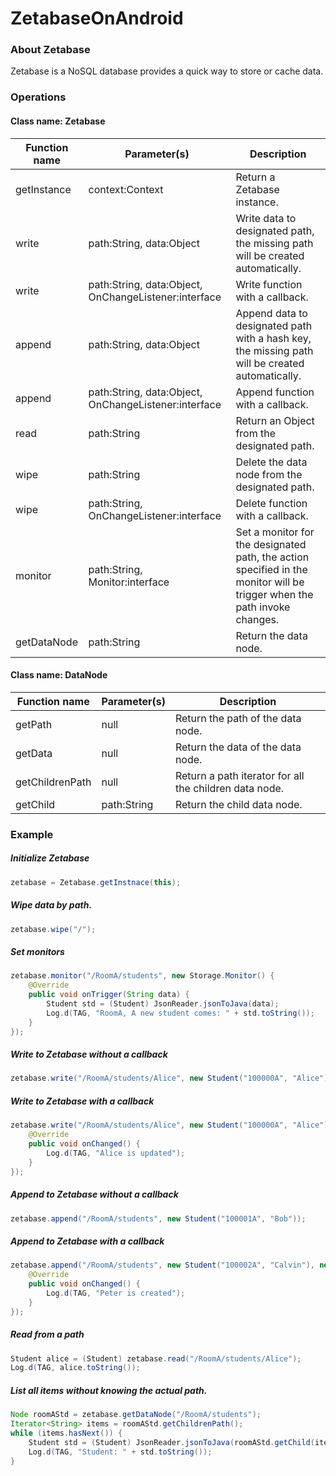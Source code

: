 # ZetabaseOnAndroid

### About Zetabase

Zetabase is a NoSQL database provides a quick way to store or cache data.

### Operations

#### Class name: **Zetabase**
Function name | Parameter(s) | Description
------------ | ------------- | -------------
getInstance | context:Context | Return a Zetabase instance.
write | path:String, data:Object | Write data to designated path, the missing path will be created automatically.
write | path:String, data:Object, OnChangeListener:interface | Write function with a callback.
append | path:String, data:Object | Append data to designated path with a hash key, the missing path will be created automatically.
append | path:String, data:Object, OnChangeListener:interface | Append function with a callback.
read | path:String | Return an Object from the designated path.
wipe | path:String | Delete the data node from the designated path.
wipe | path:String, OnChangeListener:interface | Delete function with a callback.
monitor | path:String, Monitor:interface | Set a monitor for the designated path, the action specified in the monitor will be trigger when the path invoke changes.
getDataNode | path:String | Return the data node.

#### Class name: **DataNode**
Function name | Parameter(s) | Description
------------ | ------------- | -------------
getPath | null | Return the path of the data node.
getData | null | Return the data of the data node.
getChildrenPath | null | Return a path iterator for all the children data node.
getChild | path:String | Return the child data node.

### Example

##### Initialize Zetabase
```JAVA
zetabase = Zetabase.getInstnace(this);
```
##### Wipe data by path.
```JAVA
zetabase.wipe("/");
```

##### Set monitors
```JAVA
zetabase.monitor("/RoomA/students", new Storage.Monitor() {
    @Override
    public void onTrigger(String data) {
        Student std = (Student) JsonReader.jsonToJava(data);
        Log.d(TAG, "RoomA, A new student comes: " + std.toString());
    }
});
```

##### Write to Zetabase without a callback
``` JAVA
zetabase.write("/RoomA/students/Alice", new Student("100000A", "Alice"));
```

##### Write to Zetabase with a callback
``` JAVA
zetabase.write("/RoomA/students/Alice", new Student("100000A", "Alice"), new Storage.OnChangeListner() {
    @Override
    public void onChanged() {
        Log.d(TAG, "Alice is updated");
    }
});
```

##### Append to Zetabase without a callback
```JAVA
zetabase.append("/RoomA/students", new Student("100001A", "Bob"));
```

##### Append to Zetabase with a callback
```JAVA
zetabase.append("/RoomA/students", new Student("100002A", "Calvin"), new Storage.OnChangeListner() {
    @Override
    public void onChanged() {
        Log.d(TAG, "Peter is created");
    }
});
```

##### Read from a path
```JAVA
Student alice = (Student) zetabase.read("/RoomA/students/Alice");
Log.d(TAG, alice.toString());
```

##### List all items without knowing the actual path.
```JAVA
Node roomAStd = zetabase.getDataNode("/RoomA/students");
Iterator<String> items = roomAStd.getChildrenPath();
while (items.hasNext()) {
    Student std = (Student) JsonReader.jsonToJava(roomAStd.getChild(items.next()).getData());
    Log.d(TAG, "Student: " + std.toString());
}
```
